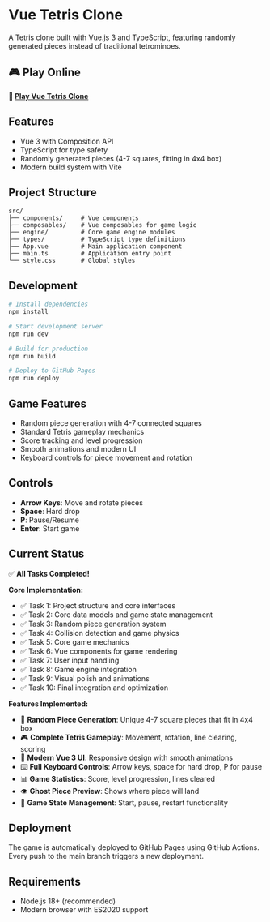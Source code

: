 # Vue Tetris Clone

A Tetris clone built with Vue.js 3 and TypeScript, featuring randomly generated pieces instead of traditional tetrominoes.

## 🎮 Play Online

**🚀 [Play Vue Tetris Clone](https://waynegreeley.github.io/vue-tetris/)**

## Features

- Vue 3 with Composition API
- TypeScript for type safety
- Randomly generated pieces (4-7 squares, fitting in 4x4 box)
- Modern build system with Vite

## Project Structure

```
src/
├── components/     # Vue components
├── composables/    # Vue composables for game logic
├── engine/         # Core game engine modules
├── types/          # TypeScript type definitions
├── App.vue         # Main application component
├── main.ts         # Application entry point
└── style.css       # Global styles
```

## Development

```bash
# Install dependencies
npm install

# Start development server
npm run dev

# Build for production
npm run build

# Deploy to GitHub Pages
npm run deploy
```

## Game Features

- Random piece generation with 4-7 connected squares
- Standard Tetris gameplay mechanics
- Score tracking and level progression
- Smooth animations and modern UI
- Keyboard controls for piece movement and rotation

## Controls

- **Arrow Keys**: Move and rotate pieces
- **Space**: Hard drop
- **P**: Pause/Resume
- **Enter**: Start game

## Current Status

✅ **All Tasks Completed!**

**Core Implementation:**
- ✅ Task 1: Project structure and core interfaces
- ✅ Task 2: Core data models and game state management
- ✅ Task 3: Random piece generation system
- ✅ Task 4: Collision detection and game physics
- ✅ Task 5: Core game mechanics
- ✅ Task 6: Vue components for game rendering
- ✅ Task 7: User input handling
- ✅ Task 8: Game engine integration
- ✅ Task 9: Visual polish and animations
- ✅ Task 10: Final integration and optimization

**Features Implemented:**
- 🎲 **Random Piece Generation**: Unique 4-7 square pieces that fit in 4x4 box
- 🎮 **Complete Tetris Gameplay**: Movement, rotation, line clearing, scoring
- 🎨 **Modern Vue 3 UI**: Responsive design with smooth animations
- ⌨️ **Full Keyboard Controls**: Arrow keys, space for hard drop, P for pause
- 📊 **Game Statistics**: Score, level progression, lines cleared
- 👁️ **Ghost Piece Preview**: Shows where piece will land
- 🔄 **Game State Management**: Start, pause, restart functionality

## Deployment

The game is automatically deployed to GitHub Pages using GitHub Actions. Every push to the main branch triggers a new deployment.

## Requirements

- Node.js 18+ (recommended)
- Modern browser with ES2020 support